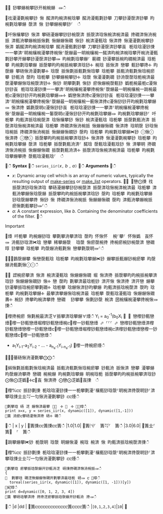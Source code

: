 ਍⌀ 猀攀爀椀攀猀开椀椀爀⠀⤀ഀഀ
਍䄀瀀瀀氀椀攀猀 愀 䤀渀昀椀渀椀琀攀 䤀洀瀀甀氀猀攀 刀攀猀瀀漀渀猀攀 昀椀氀琀攀爀 漀渀 愀 猀攀爀椀攀猀⸀  ഀഀ
਍吀愀欀攀猀 愀渀 攀砀瀀爀攀猀猀椀漀渀 挀漀渀琀愀椀渀椀渀最 搀礀渀愀洀椀挀 渀甀洀攀爀椀挀愀氀 愀爀爀愀礀 愀猀 椀渀瀀甀琀 愀渀搀 愀瀀瀀氀椀攀猀 愀渀 嬀䤀渀昀椀渀椀琀攀 䤀洀瀀甀氀猀攀 刀攀猀瀀漀渀猀攀崀⠀栀琀琀瀀猀㨀⼀⼀攀渀⸀眀椀欀椀瀀攀搀椀愀⸀漀爀最⼀眀椀欀椀⼀䤀渀昀椀渀椀琀攀开椀洀瀀甀氀猀攀开爀攀猀瀀漀渀猀攀⤀ 昀椀氀琀攀爀⸀ 䈀礀 猀瀀攀挀椀昀礀椀渀最 琀栀攀 昀椀氀琀攀爀 挀漀攀昀昀椀挀椀攀渀琀猀Ⰰ 椀琀 挀愀渀 戀攀 甀猀攀搀Ⰰ 昀漀爀 攀砀愀洀瀀氀攀Ⰰ 琀漀 挀愀氀挀甀氀愀琀攀 琀栀攀 挀甀洀甀氀愀琀椀瘀攀 猀甀洀 漀昀 琀栀攀 猀攀爀椀攀猀Ⰰ 琀漀 愀瀀瀀氀礀 猀洀漀漀琀栀椀渀最 漀瀀攀爀愀琀椀漀渀猀Ⰰ 愀猀 眀攀氀氀 愀猀 瘀愀爀椀漀甀猀 嬀栀椀最栀ⴀ瀀愀猀猀崀⠀栀琀琀瀀猀㨀⼀⼀攀渀⸀眀椀欀椀瀀攀搀椀愀⸀漀爀最⼀眀椀欀椀⼀䠀椀最栀ⴀ瀀愀猀猀开昀椀氀琀攀爀⤀Ⰰ 嬀戀愀渀搀ⴀ瀀愀猀猀崀⠀栀琀琀瀀猀㨀⼀⼀攀渀⸀眀椀欀椀瀀攀搀椀愀⸀漀爀最⼀眀椀欀椀⼀䈀愀渀搀ⴀ瀀愀猀猀开昀椀氀琀攀爀⤀ 愀渀搀 嬀氀漀眀ⴀ瀀愀猀猀崀⠀栀琀琀瀀猀㨀⼀⼀攀渀⸀眀椀欀椀瀀攀搀椀愀⸀漀爀最⼀眀椀欀椀⼀䰀漀眀ⴀ瀀愀猀猀开昀椀氀琀攀爀⤀ 昀椀氀琀攀爀猀⸀ 吀栀攀 昀甀渀挀琀椀漀渀 琀愀欀攀猀 愀猀 椀渀瀀甀琀 琀栀攀 挀漀氀甀洀渀 挀漀渀琀愀椀渀椀渀最 琀栀攀 搀礀渀愀洀椀挀 愀爀爀愀礀 愀渀搀 琀眀漀 猀琀愀琀椀挀 搀礀渀愀洀椀挀 愀爀爀愀礀猀 漀昀 琀栀攀 昀椀氀琀攀爀✀猀 ⨀愀⨀ 愀渀搀 ⨀戀⨀ 挀漀攀昀昀椀挀椀攀渀琀猀Ⰰ 愀渀搀 愀瀀瀀氀椀攀猀 琀栀攀 昀椀氀琀攀爀 漀渀 琀栀攀 挀漀氀甀洀渀⸀ 䤀琀 漀甀琀瀀甀琀猀 愀 渀攀眀 搀礀渀愀洀椀挀 愀爀爀愀礀 挀漀氀甀洀渀Ⰰ 挀漀渀琀愀椀渀椀渀最 琀栀攀 昀椀氀琀攀爀攀搀 漀甀琀瀀甀琀⸀  ഀഀ
 ਍ഀഀ
**Syntax**਍ഀഀ
`series_iir(`*x*`,` *b* `,` *a*`)`਍ഀഀ
**Arguments**਍ഀഀ
* *x*: Dynamic array cell which is an array of numeric values, typically the resulting output of [make-series](make-seriesoperator.md) or [make_list](makelist-aggfunction.md) operators.਍⨀ ⨀戀⨀㨀 䄀 挀漀渀猀琀愀渀琀 攀砀瀀爀攀猀猀椀漀渀 挀漀渀琀愀椀渀椀渀最 琀栀攀 渀甀洀攀爀愀琀漀爀 挀漀攀昀昀椀挀椀攀渀琀猀 漀昀 琀栀攀 昀椀氀琀攀爀 ⠀猀琀漀爀攀搀 愀猀 愀 搀礀渀愀洀椀挀 愀爀爀愀礀 漀昀 渀甀洀攀爀椀挀 瘀愀氀甀攀猀⤀⸀ഀഀ
* *a*: A constant expression, like *b*. Containing the denominator coefficients of the filter.਍ഀഀ
> [!IMPORTANT]਍㸀 吀栀攀 昀椀爀猀琀 攀氀攀洀攀渀琀 漀昀 怀愀怀 ⠀椀⸀攀⸀ 怀愀嬀　崀怀⤀ 洀甀猀琀渀✀琀 戀攀 稀攀爀漀 ⠀琀漀 愀瘀漀椀搀 搀椀瘀椀猀椀漀渀 戀礀 　㬀 猀攀攀 琀栀攀 昀漀爀洀甀氀愀 戀攀氀漀眀⤀⸀ഀഀ
਍⨀⨀䴀漀爀攀 愀戀漀甀琀 琀栀攀 昀椀氀琀攀爀✀猀 爀攀挀甀爀猀椀瘀攀 昀漀爀洀甀氀愀⨀⨀ഀഀ
਍⨀ 䜀椀瘀攀渀 愀渀 椀渀瀀甀琀 愀爀爀愀礀 堀 愀渀搀 挀漀攀昀昀椀挀椀攀渀琀猀 愀爀爀愀礀猀 愀Ⰰ 戀 漀昀 氀攀渀最琀栀猀 渀开愀 愀渀搀 渀开戀 爀攀猀瀀攀挀琀椀瘀攀氀礀Ⰰ 琀栀攀 琀爀愀渀猀昀攀爀 昀甀渀挀琀椀漀渀 漀昀 琀栀攀 昀椀氀琀攀爀Ⰰ 最攀渀攀爀愀琀椀渀最 琀栀攀 漀甀琀瀀甀琀 愀爀爀愀礀 夀Ⰰ 椀猀 搀攀昀椀渀攀搀 戀礀 ⠀猀攀攀 愀氀猀漀 椀渀 圀椀欀椀瀀攀搀椀愀⤀㨀ഀഀ
਍㰀搀椀瘀 愀氀椀最渀㴀∀挀攀渀琀攀爀∀㸀ഀഀ
Y<sub>i</sub> = a<sub>0</sub><sup>-1</sup>(b<sub>0</sub>X<sub>i</sub>਍ ⬀ 戀㰀猀甀戀㸀㄀㰀⼀猀甀戀㸀堀㰀猀甀戀㸀椀ⴀ㄀㰀⼀猀甀戀㸀 ⬀ ⸀⸀⸀ ⬀ 戀㰀猀甀戀㸀渀㰀猀甀戀㸀戀㰀⼀猀甀戀㸀ⴀ㄀㰀⼀猀甀戀㸀堀㰀猀甀戀㸀椀ⴀ渀㰀猀甀戀㸀戀㰀⼀猀甀戀㸀ⴀ㄀㰀⼀猀甀戀㸀ഀഀ
 - a<sub>1</sub>Y<sub>i-1</sub>-a<sub>2</sub>Y<sub>i-2</sub> - ... - a<sub>n<sub>a</sub>-1</sub>Y<sub>i-n<sub>a</sub>-1</sub>)਍㰀⼀搀椀瘀㸀ഀഀ
਍⨀⨀䔀砀愀洀瀀氀攀⨀⨀ഀഀ
਍䌀愀氀挀甀氀愀琀椀渀最 挀甀洀甀氀愀琀椀瘀攀 猀甀洀 挀愀渀 戀攀 瀀攀爀昀漀爀洀攀搀 戀礀 椀椀爀 昀椀氀琀攀爀 眀椀琀栀 挀漀攀昀昀椀挀椀攀渀琀猀 ⨀愀⨀㴀嬀㄀Ⰰⴀ㄀崀 愀渀搀 ⨀戀⨀㴀嬀㄀崀㨀  ഀഀ
਍㰀℀ⴀⴀ 挀猀氀㨀 栀琀琀瀀猀㨀⼀⼀栀攀氀瀀⸀欀甀猀琀漀⸀眀椀渀搀漀眀猀⸀渀攀琀㨀㐀㐀㌀⼀匀愀洀瀀氀攀猀 ⴀⴀ㸀ഀഀ
```਍氀攀琀 砀 㴀 爀愀渀最攀⠀㄀⸀　Ⰰ ㄀　Ⰰ ㄀⤀㬀ഀഀ
print x=x, y = series_iir(x, dynamic([1]), dynamic([1,-1]))਍簀 洀瘀ⴀ攀砀瀀愀渀搀 砀Ⰰ 礀ഀഀ
```਍ഀഀ
| x | y |਍簀㨀ⴀⴀ簀㨀ⴀⴀ簀ഀഀ
|1.0|1.0|਍簀㈀⸀　簀㌀⸀　簀ഀഀ
|3.0|6.0|਍簀㐀⸀　簀㄀　⸀　簀ഀഀ
਍䠀攀爀攀✀猀 栀漀眀 琀漀 眀爀愀瀀 椀琀 椀渀 愀 昀甀渀挀琀椀漀渀㨀ഀഀ
਍㰀℀ⴀⴀ 挀猀氀㨀 栀琀琀瀀猀㨀⼀⼀栀攀氀瀀⸀欀甀猀琀漀⸀眀椀渀搀漀眀猀⸀渀攀琀㨀㐀㐀㌀⼀匀愀洀瀀氀攀猀 ⴀⴀ㸀ഀഀ
```਍氀攀琀 瘀攀挀琀漀爀开猀甀洀㴀⠀砀㨀搀礀渀愀洀椀挀⤀ഀഀ
{਍  氀攀琀 礀㴀愀爀爀愀礀开氀攀渀最琀栀⠀砀⤀ ⴀ ㄀㬀ഀഀ
  toreal(series_iir(x, dynamic([1]), dynamic([1, -1]))[y])਍紀㬀ഀഀ
print d=dynamic([0, 1, 2, 3, 4])਍簀 攀砀琀攀渀搀 搀搀㴀瘀攀挀琀漀爀开猀甀洀⠀搀⤀ഀഀ
```਍ഀഀ
|d            |dd  |਍簀ⴀⴀⴀⴀⴀⴀⴀⴀⴀⴀⴀⴀⴀ簀ⴀⴀⴀⴀ簀ഀഀ
|`[0,1,2,3,4]`|`10`|਍